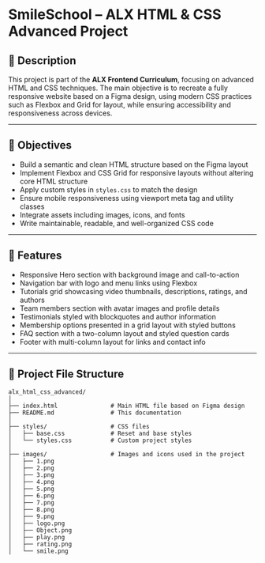 # SmileSchool – ALX HTML & CSS Advanced Project

## 📄 Description

This project is part of the **ALX Frontend Curriculum**, focusing on advanced HTML and CSS techniques. The main objective is to recreate a fully responsive website based on a Figma design, using modern CSS practices such as Flexbox and Grid for layout, while ensuring accessibility and responsiveness across devices.

---

## 🧠 Objectives

- Build a semantic and clean HTML structure based on the Figma layout
- Implement Flexbox and CSS Grid for responsive layouts without altering core HTML structure
- Apply custom styles in `styles.css` to match the design
- Ensure mobile responsiveness using viewport meta tag and utility classes
- Integrate assets including images, icons, and fonts
- Write maintainable, readable, and well-organized CSS code

---

## 🚀 Features

- Responsive Hero section with background image and call-to-action
- Navigation bar with logo and menu links using Flexbox
- Tutorials grid showcasing video thumbnails, descriptions, ratings, and authors
- Team members section with avatar images and profile details
- Testimonials styled with blockquotes and author information
- Membership options presented in a grid layout with styled buttons
- FAQ section with a two-column layout and styled question cards
- Footer with multi-column layout for links and contact info

---

## 📁 Project File Structure

```text
alx_html_css_advanced/
│
├── index.html               # Main HTML file based on Figma design
├── README.md                # This documentation
│
├── styles/                  # CSS files
│   ├── base.css             # Reset and base styles
│   └── styles.css           # Custom project styles
│
├── images/                  # Images and icons used in the project
│   ├── 1.png
│   ├── 2.png
│   ├── 3.png
│   ├── 4.png
│   ├── 5.png
│   ├── 6.png
│   ├── 7.png
│   ├── 8.png
│   ├── 9.png
│   ├── logo.png
│   ├── Object.png
│   ├── play.png
│   ├── rating.png
│   └── smile.png
